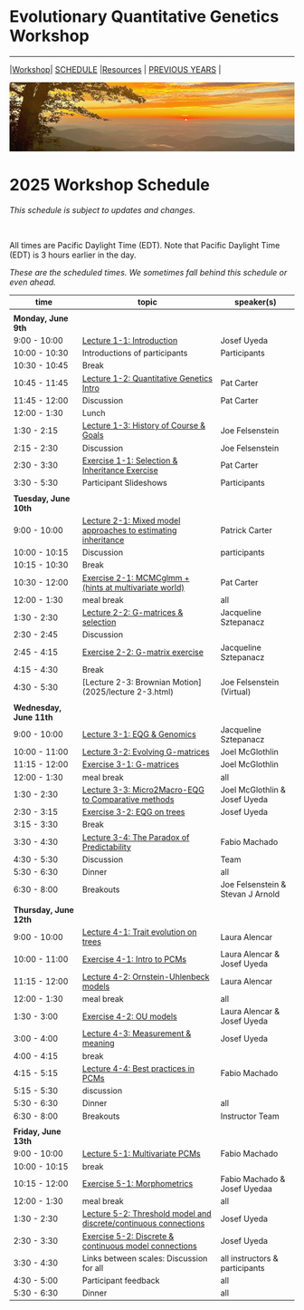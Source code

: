 
# Evolutionary Quantitative Genetics Workshop #

---
|[Workshop](/index.html)| [SCHEDULE](/schedule.md) |[Resources](/resources.md) | [PREVIOUS YEARS](/previous.md) |


<div align="left">
<img src="./media/SWVirginiaMtns.jpg" alt="SW Virginia Mountains">
</div>

# 2025 Workshop Schedule

_This schedule is subject to updates and changes._

&nbsp;


All times are Pacific Daylight Time (EDT).  Note that Pacific Daylight Time (EDT) is 3 hours earlier in the day.

<em>These are the scheduled times.  We sometimes fall behind this schedule or even ahead.</em>

| time | topic  |  speaker(s) |
|---------|-------------|------------------|
| | | |
| **Monday, June 9th**  |   |    |   
| 9:00 - 10:00 | [Lecture 1-1: Introduction](2025/lecture1-1.html) | Josef Uyeda |
| 10:00 - 10:30 | Introductions of participants | Participants |
| 10:30 - 10:45 | Break |  | 
| 10:45 - 11:45 | [Lecture 1-2: Quantitative Genetics Intro](2025/lecture1-2.html) | Pat Carter |
| 11:45 - 12:00 | Discussion | Pat Carter |
| 12:00 - 1:30 | Lunch | |
| 1:30 - 2:15 | [Lecture 1-3: History of Course & Goals](2025/lecture1-3.html) | Joe Felsenstein |
| 2:15 - 2:30 | Discussion | Joe Felsenstein |
| 2:30 - 3:30 | [Exercise 1-1: Selection & Inheritance Exercise](2025/exercise1-1.html)| Pat Carter |
| 3:30 - 5:30 | Participant Slideshows | Participants |
|  |  |  |
| **Tuesday, June 10th** | | |
| 9:00 - 10:00 | [Lecture 2-1:  Mixed model approaches to estimating inheritance](2025/lecture2-1.html) | Patrick Carter | 
| 10:00 - 10:15 | Discussion | participants |
| 10:15 - 10:30 | Break | |
| 10:30 - 12:00 | [Exercise 2-1: MCMCglmm + (hints at multivariate world)](2025/exercise2-1.html) | Pat Carter |
| 12:00 - 1:30 | meal break | all |
| 1:30 - 2:30 | [Lecture 2-2: G-matrices & selection](2025/lecture2-2.html) | Jacqueline Sztepanacz | 
| 2:30 - 2:45 | Discussion | | 
| 2:45 - 4:15 | [Exercise 2-2: G-matrix exercise](2025/exercise2-2.html) | Jacqueline Sztepanacz  |
| 4:15 - 4:30 | Break | |
| 4:30 - 5:30 | [Lecture 2-3: Brownian Motion](2025/lecture 2-3.html) | Joe Felsenstein (Virtual) | 
| | | |
| **Wednesday, June 11th** | | |
| 9:00 - 10:00 | [Lecture 3-1:  EQG \& Genomics](2025/lecture3-1.html) | Jacqueline Sztepanacz |
| 10:00 - 11:00 | [Lecture 3-2: Evolving G-matrices](2025/lecture3-2.html) | Joel McGlothlin | 
| 11:15 - 12:00 | [Exercise 3-1: G-matrices](2025/exercise3-1.html) | Joel McGlothlin |
| 12:00 - 1:30 | meal break | all |
| 1:30 - 2:30 | [Lecture 3-3: Micro2Macro-EQG to Comparative methods](2025/exercise3-1.html) | Joel McGlothlin \& Josef Uyeda | 
| 2:30 - 3:15 | [Exercise 3-2: EQG on trees](2025/exercise3-2.html) | Josef Uyeda |
| 3:15 - 3:30 | Break | | 
| 3:30 - 4:30 | [Lecture 3-4: The Paradox of Predictability](2025/lecture3-4.html) | Fabio Machado |
| 4:30 - 5:30 | Discussion | Team |
| 5:30 - 6:30 | Dinner | all |
| 6:30 - 8:00 | Breakouts | Joe Felsenstein \& Stevan J Arnold | 
| | | |
| **Thursday, June 12th** | | |
| 9:00 - 10:00 | [Lecture 4-1: Trait evolution on trees](2025/lecture4-1.html) | Laura Alencar |
| 10:00 - 11:00 |[Exercise 4-1: Intro to PCMs](2025/exercise4-1.html)| Laura Alencar \& Josef Uyeda |
| 11:15 - 12:00 | [Lecture 4-2: Ornstein-Uhlenbeck models](2025/lecture4-2.html) | Laura Alencar |
| 12:00 - 1:30 | meal break | all |
| 1:30 - 3:00 | [Exercise 4-2: OU models](2025/exercise4-2.html) | Laura Alencar \& Josef Uyeda | 
| 3:00 - 4:00 | [Lecture 4-3: Measurement \& meaning](2025/lecture4-3.html) | Josef Uyeda |
| 4:00 - 4:15 | break | |
| 4:15 - 5:15 | [Lecture 4-4: Best practices in PCMs](2025/lecture4-4.html) | Fabio Machado |
| 5:15 - 5:30 | discussion | |
| 5:30 - 6:30 | Dinner | all |
| 6:30 - 8:00 | Breakouts | Instructor Team | 
| | | |
| **Friday, June 13th** | | |
| 9:00 - 10:00 | [Lecture 5-1: Multivariate PCMs](2025/lecture5-1.html) | Fabio Machado |
| 10:00 - 10:15 | break | | 
| 10:15 - 12:00 | [Exercise 5-1: Morphometrics](2025/exercise5-1.html) | Fabio Machado \& Josef Uyedaa|
| 12:00 - 1:30 | meal break | all |
| 1:30 - 2:30 | [Lecture 5-2: Threshold model and discrete/continuous connections](2025/lecture5-2.html) | Josef Uyeda
| 2:30 - 3:30 | [Exercise 5-2: Discrete \& continuous model connections](2025/exercise5-2.html) | Josef Uyeda |
| 3:30 - 4:30 | Links between scales: Discussion for all | all instructors \& participants |
| 4:30 - 5:00 | Participant feedback | all |
| 5:30 - 6:30 | Dinner | all |

